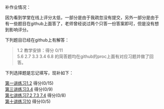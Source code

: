 补作业情况：

因为看到学堂在线上评分太低，一部分是由于我疏忽没有提交，另外一部分是由于有一些题目在github上面答了，老师曾经说过两个只答一份答案即可，但是没有想到影响评分。

下列题目已经在github上有解答：

> 1.2 教学安排：得分 0/11 <br />
  5.6 2.7 3.3 3.4 6.8 的简答题均在github的proc上面有对应习题并做了回答。<br />
  
下列选择题是忘记填写，现补如下：

[第一讲练习1.2](https://github.com/yangjun12/os_exercises/edit/master/all/1.2.md) 得分(0/15) <br />
[第三讲练习3.4](https://github.com/yangjun12/os_exercises/edit/master/all/3.4.md) 得分(0/9) <br />
[第七讲练习7.2 7.3 7.4](https://github.com/yangjun12/os_exercises/edit/master/all/7.34.md) 得分(0/8) <br />
[第十讲练习10](https://github.com/yangjun12/os_exercises/edit/master/all/10.md) 得分(0/5) <br />
